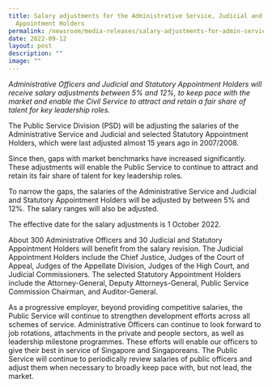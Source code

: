 ```yaml
---
title: Salary adjustments for the Administrative Service, Judicial and Statutory
  Appointment Holders
permalink: /newsroom/media-releases/salary-adjustments-for-admin-service-judicial-statutory-appointment-holders/
date: 2022-09-12
layout: post
description: ""
image: ""
---
```

_Administrative Officers and Judicial and Statutory Appointment Holders will receive salary adjustments between 5% and 12%, to keep pace with the market and enable the Civil Service to attract and retain a fair share of talent for key leadership roles._  
  
The Public Service Division (PSD) will be adjusting the salaries of the Administrative Service and Judicial and selected Statutory Appointment Holders, which were last adjusted almost 15 years ago in 2007/2008.   
  
Since then, gaps with market benchmarks have increased significantly. These adjustments will enable the Public Service to continue to attract and retain its fair share of talent for key leadership roles.   
  
To narrow the gaps, the salaries of the Administrative Service and Judicial and Statutory Appointment Holders will be adjusted by between 5% and 12%. The salary ranges will also be adjusted.    
  
The effective date for the salary adjustments is 1 October 2022.  
  
About 300 Administrative Officers and 30 Judicial and Statutory Appointment Holders will benefit from the salary revision. The Judicial Appointment Holders include the Chief Justice, Judges of the Court of Appeal, Judges of the Appellate Division, Judges of the High Court, and Judicial Commissioners. The selected Statutory Appointment Holders include the Attorney-General, Deputy Attorneys-General, Public Service Commission Chairman, and Auditor-General.  
  
As a progressive employer, beyond providing competitive salaries, the Public Service will continue to strengthen development efforts across all schemes of service. Administrative Officers can continue to look forward to job rotations, attachments in the private and people sectors, as well as leadership milestone programmes. These efforts will enable our officers to give their best in service of Singapore and Singaporeans. The Public Service will continue to periodically review salaries of public officers and adjust them when necessary to broadly keep pace with, but not lead, the market.